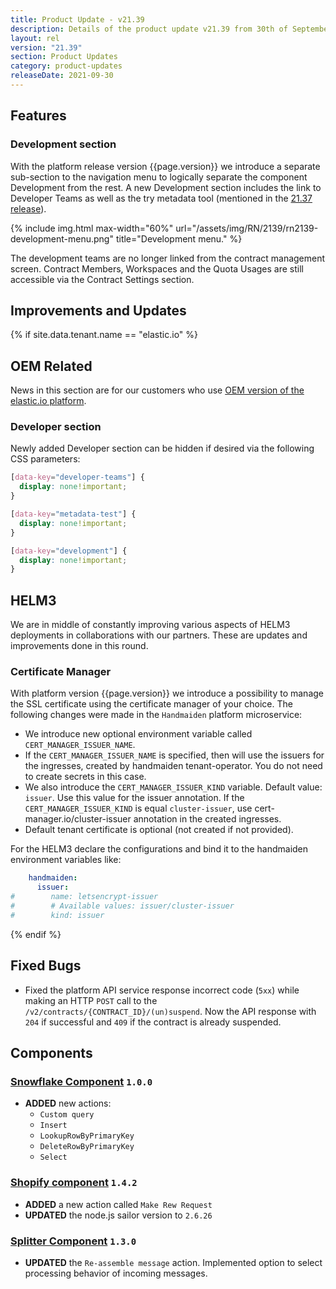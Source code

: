 ```yaml
---
title: Product Update - v21.39
description: Details of the product update v21.39 from 30th of September 2021.
layout: rel
version: "21.39"
section: Product Updates
category: product-updates
releaseDate: 2021-09-30
---
```


## Features

### Development section

With the platform release version {{page.version}} we introduce a separate
sub-section to the navigation menu to logically separate the component Development
from the rest. A new Development section includes the link to Developer Teams as
well as the try metadata tool (mentioned in the [21.37 release](/releases/21.37#try-metadata-tool)).

{% include img.html max-width="60%" url="/assets/img/RN/2139/rn2139-development-menu.png" title="Development menu." %}

The development teams are no longer linked from the contract management screen.
Contract Members, Workspaces and the Quota Usages are still accessible via the
Contract Settings section.

## Improvements and Updates


{% if site.data.tenant.name == "elastic.io" %}

## OEM Related

News in this section are for our customers who use
[OEM version of the elastic.io platform](https://www.elastic.io/saas-embedded-integration/).

### Developer section

Newly added Developer section can be hidden if desired via the following CSS parameters:

```css
[data-key="developer-teams"] {
  display: none!important;
}

[data-key="metadata-test"] {
  display: none!important;
}

[data-key="development"] {
  display: none!important;
}
```

## HELM3

We are in middle of constantly improving various aspects of HELM3 deployments in
collaborations with our partners. These are updates and improvements done in
this round.

### Certificate Manager

With platform version {{page.version}} we introduce a possibility to manage the SSL
certificate using the certificate manager of your choice. The following changes were
made in the `Handmaiden` platform microservice:

*   We introduce new optional environment variable called `CERT_MANAGER_ISSUER_NAME`.
*   If the `CERT_MANAGER_ISSUER_NAME` is specified, then will use the issuers for the ingresses, created by handmaiden tenant-operator. You do not need to create secrets in this case.
*   We also introduce the `CERT_MANAGER_ISSUER_KIND` variable. Default value: `issuer`. Use this value for the issuer annotation. If the `CERT_MANAGER_ISSUER_KIND` is equal `cluster-issuer`, use cert-manager.io/cluster-issuer annotation in the created ingresses.
*   Default tenant certificate is optional (not created if not provided).

For the HELM3 declare the configurations and bind it to the handmaiden environment
variables like:

```yaml
    handmaiden:
      issuer:
#        name: letsencrypt-issuer
#        # Available values: issuer/cluster-issuer
#        kind: issuer
```

{% endif %}

## Fixed Bugs

*   Fixed the platform API service response incorrect code (`5xx`) while making an HTTP `POST` call to the `/v2/contracts/{CONTRACT_ID}/(un)suspend`. Now the API response with `204` if successful and `409` if the contract is already suspended.

## Components

### [Snowflake Component](/components/snowflake/) `1.0.0`

*   **ADDED** new actions:
    *   `Custom query`
    *   `Insert`
    *   `LookupRowByPrimaryKey`
    *   `DeleteRowByPrimaryKey`
    *   `Select`

### [Shopify component](/components/shopify/) `1.4.2`

*   **ADDED** a new action called `Make Rew Request`
*   **UPDATED** the node.js sailor version to `2.6.26`


### [Splitter Component](/components/splitter/) `1.3.0`

*   **UPDATED** the `Re-assemble message` action. Implemented option to select processing behavior of incoming messages.
